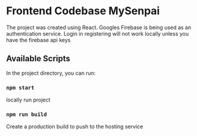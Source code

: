 # Frontend Codebase MySenpai

The project was created using React.
Googles Firebase is being used as an authentication service.
Login in registering will not work locally unless you have the firebase api keys

## Available Scripts

In the project directory, you can run:

### `npm start`

locally run project

### `npm run build`

Create a production build to push to the hosting service
